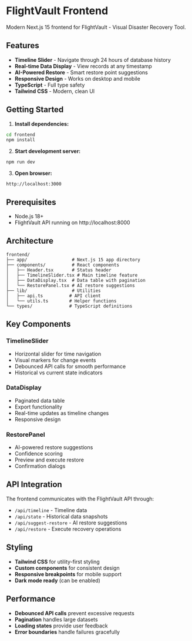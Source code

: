 # FlightVault Frontend

Modern Next.js 15 frontend for FlightVault - Visual Disaster Recovery Tool.

## Features

- **Timeline Slider** - Navigate through 24 hours of database history
- **Real-time Data Display** - View records at any timestamp
- **AI-Powered Restore** - Smart restore point suggestions
- **Responsive Design** - Works on desktop and mobile
- **TypeScript** - Full type safety
- **Tailwind CSS** - Modern, clean UI

## Getting Started

1. **Install dependencies:**
```bash
cd frontend
npm install
```

2. **Start development server:**
```bash
npm run dev
```

3. **Open browser:**
```
http://localhost:3000
```

## Prerequisites

- Node.js 18+ 
- FlightVault API running on http://localhost:8000

## Architecture

```
frontend/
├── app/                 # Next.js 15 app directory
├── components/          # React components
│   ├── Header.tsx       # Status header
│   ├── TimelineSlider.tsx # Main timeline feature
│   ├── DataDisplay.tsx  # Data table with pagination
│   └── RestorePanel.tsx # AI restore suggestions
├── lib/                 # Utilities
│   ├── api.ts          # API client
│   └── utils.ts        # Helper functions
└── types/              # TypeScript definitions
```

## Key Components

### TimelineSlider
- Horizontal slider for time navigation
- Visual markers for change events
- Debounced API calls for smooth performance
- Historical vs current state indicators

### DataDisplay  
- Paginated data table
- Export functionality
- Real-time updates as timeline changes
- Responsive design

### RestorePanel
- AI-powered restore suggestions
- Confidence scoring
- Preview and execute restore
- Confirmation dialogs

## API Integration

The frontend communicates with the FlightVault API through:
- `/api/timeline` - Timeline data
- `/api/state` - Historical data snapshots  
- `/api/suggest-restore` - AI restore suggestions
- `/api/restore` - Execute recovery operations

## Styling

- **Tailwind CSS** for utility-first styling
- **Custom components** for consistent design
- **Responsive breakpoints** for mobile support
- **Dark mode ready** (can be enabled)

## Performance

- **Debounced API calls** prevent excessive requests
- **Pagination** handles large datasets
- **Loading states** provide user feedback
- **Error boundaries** handle failures gracefully